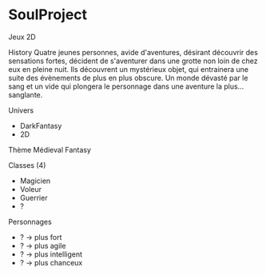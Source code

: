 # SoulProject
Jeux 2D

History
    Quatre jeunes personnes, avide d'aventures, désirant découvrir des sensations fortes, décident de s'aventurer dans une grotte non loin de chez eux en pleine nuit.
    Ils découvrent un mystérieux objet, qui entrainera une suite des évènements de plus en plus obscure. Un monde dévasté par le sang et un vide qui plongera le personnage dans une aventure la plus... sanglante.
    
Univers
  - DarkFantasy
  - 2D

Thème
  Médieval Fantasy
  
Classes (4)
  - Magicien
  - Voleur
  - Guerrier
  - ?
  
Personnages
  - ? -> plus fort
  - ? -> plus agile
  - ? -> plus intelligent
  - ? -> plus chanceux
  
